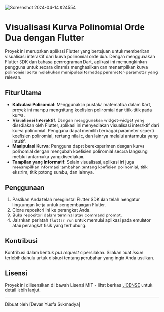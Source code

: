![Screenshot 2024-04-14 024554](https://github.com/devanys/polynomial-of-order-two/assets/145944367/a9c6550e-dfef-425e-aa57-07e1e15092e2)


# Visualisasi Kurva Polinomial Orde Dua dengan Flutter

Proyek ini merupakan aplikasi Flutter yang bertujuan untuk memberikan visualisasi interaktif dari kurva polinomial orde dua. Dengan menggunakan Flutter SDK dan bahasa pemrograman Dart, aplikasi ini memungkinkan pengguna untuk secara dinamis menghasilkan dan menampilkan kurva polinomial serta melakukan manipulasi terhadap parameter-parameter yang relevan.

## Fitur Utama

- **Kalkulasi Polinomial**: Menggunakan pustaka matematika dalam Dart, proyek ini mampu menghitung koefisien polinomial dan titik-titik pada kurva.
- **Visualisasi Interaktif**: Dengan menggunakan widget-widget yang disediakan oleh Flutter, aplikasi ini menyediakan visualisasi interaktif dari kurva polinomial. Pengguna dapat memilih berbagai parameter seperti koefisien polinomial, rentang nilai x, dan lainnya melalui antarmuka yang intuitif.
- **Manipulasi Kurva**: Pengguna dapat bereksperimen dengan kurva polinomial dengan mengubah koefisien polinomial secara langsung melalui antarmuka yang disediakan.
- **Tampilan yang Informatif**: Selain visualisasi, aplikasi ini juga menampilkan informasi tambahan tentang koefisien polinomial, titik ekstrim, titik potong sumbu, dan lainnya.

## Penggunaan

1. Pastikan Anda telah menginstal Flutter SDK dan telah mengatur lingkungan kerja untuk pengembangan Flutter.
2. Clone repositori ini ke perangkat Anda.
3. Buka repositori dalam terminal atau command prompt.
4. Jalankan perintah `flutter run` untuk memulai aplikasi pada emulator atau perangkat fisik yang terhubung.

## Kontribusi

Kontribusi dalam bentuk *pull request* dipersilakan. Silakan buat *issue* terlebih dahulu untuk diskusi tentang perubahan yang ingin Anda usulkan.

## Lisensi

Proyek ini dilisensikan di bawah Lisensi MIT - lihat berkas [LICENSE](LICENSE) untuk detail lebih lanjut.

---

Dibuat oleh [Devan Yusfa Sukmadya]
